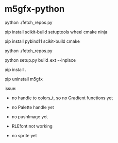 # m5gfx-python

python ./fetch_repos.py

pip install scikit-build setuptools wheel cmake ninja

pip install pybind11 scikit-build cmake

python ./fetch_repos.py

python setup.py build_ext --inplace

pip install .

pip uninstall m5gfx

issue:

- no handle to colors_t, so no Gradient functions yet

- no Palette handle yet

- no pushImage yet

- RLEfont not working

- no sprite yet


